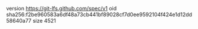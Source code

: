 version https://git-lfs.github.com/spec/v1
oid sha256:f2be960583a6df48a73cb441bf89028cf7d0ee9592104f424e1d12dd58640a77
size 4521
